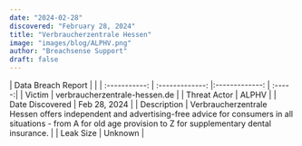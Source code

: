 ```yaml
---
date: "2024-02-28"
discovered: "February 28, 2024"
title: "Verbraucherzentrale Hessen"
image: "images/blog/ALPHV.png"
author: "Breachsense Support"
draft: false
---
```


| Data Breach Report           |              | 
| :-----------: | :-------------:     |:-------------:    | :-----:|
| Victim      | verbraucherzentrale-hessen.de      | 
| Threat Actor      | ALPHV      | 
| Date Discovered      | Feb 28, 2024      | 
| Description      | Verbraucherzentrale Hessen offers independent and advertising-free advice for consumers in all situations - from A for old age provision to Z for supplementary dental insurance.      | 
| Leak Size      | Unknown      | 

